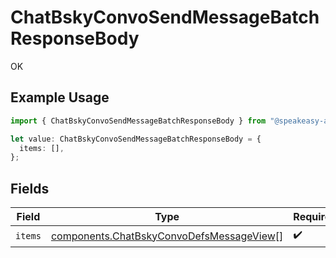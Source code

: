 # ChatBskyConvoSendMessageBatchResponseBody

OK

## Example Usage

```typescript
import { ChatBskyConvoSendMessageBatchResponseBody } from "@speakeasy-api/bluesky/models/operations";

let value: ChatBskyConvoSendMessageBatchResponseBody = {
  items: [],
};
```

## Fields

| Field                                                                                                | Type                                                                                                 | Required                                                                                             | Description                                                                                          |
| ---------------------------------------------------------------------------------------------------- | ---------------------------------------------------------------------------------------------------- | ---------------------------------------------------------------------------------------------------- | ---------------------------------------------------------------------------------------------------- |
| `items`                                                                                              | [components.ChatBskyConvoDefsMessageView](../../models/components/chatbskyconvodefsmessageview.md)[] | :heavy_check_mark:                                                                                   | N/A                                                                                                  |
